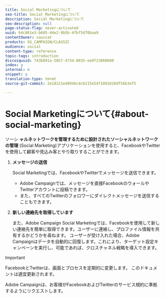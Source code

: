 ```yaml
---
title: Social Marketingについて
seo-title: Social Marketingについて
description: Social Marketingについて
seo-description: null
page-status-flag: never-activated
uuid: 64c861e3-b685-44e2-9b5b-4fbf5d70baa9
contentOwner: sauviat
products: SG_CAMPAIGN/CLASSIC
audience: social
content-type: reference
topic-tags: introduction
discoiquuid: 743b891a-5857-4734-8035-ea9f23860680
index: y
internal: n
snippet: y
translation-type: tm+mt
source-git-commit: 2e18121e4094bc4cb215e5471091810df56b3ef5

---
```



# Social Marketingについて{#about-social-marketing}

ソーシ **ャルネットワークを管理するために設計されたソーシャルネットワークの管理** (Social Marketing)アプリケーションを使用すると、FacebookやTwitterを使用して顧客や見込み客とやり取りすることができます。

1. **メッセージの送信**

   Social Marketingでは、FacebookやTwitterでメッセージを送信できます。

   * Adobe Campaignでは、メッセージを直接FacebookのウォールやTwitterアカウントに投稿できます。
   * また、すべてのTwitterのフォロワーにダイレクトメッセージを送信することもできます。

1. **新しい連絡先を取得しています**

   また、Adobe Campaign Social Marketingでは、Facebookを使用して新しい連絡先を簡単に取得できます。ユーザーに連絡し、プロファイル情報を共有するかどうかを尋ねます。 ユーザーが受け入れた場合、Adobe Campaignはデータを自動的に回復します。これにより、ターゲット設定キャンペーンを実行し、可能であれば、クロスチャネル戦略を導入できます。

>[!IMPORTANT]
>
>FacebookとTwitterは、画面とプロセスを定期的に変更します。 このドキュメントは適宜更新されます。
>
>Adobe Campaignは、お客様がFacebookおよびTwitterのサービス規約に準拠するようにリクエストします。
